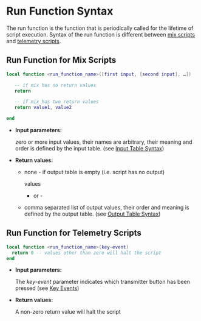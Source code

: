 # Run Function Syntax

The run function is the function that is periodically called for the lifetime of script execution. Syntax of the run function is different between [mix scripts](../part_i_-_script_type_overview/mix.md) and [telemetry scripts](../part_i_-_script_type_overview/telemetry.md).

## Run Function for Mix Scripts

```lua
local function <run_function_name>([first input, [second input], …])

   -- if mix has no return values
   return

   -- if mix has two return values
   return value1, value2

end
```

* **Input parameters:**

  zero or more input values, their names are arbitrary, their meaning and order is defined by the input table. \(see [Input Table Syntax](input_table_syntax.md)\)

* **Return values:**
  * none - if output table is empty \(i.e. script has no output\)

    values  
     - or -

  * comma separated list of output values, their order and meaning is defined by the output table. \(see [Output Table Syntax](output_table_syntax.md)\)

## Run Function for Telemetry Scripts

```lua
local function <run_function_name>(key-event)
  return 0 -- values other than zero will halt the script
end
```

* **Input parameters:**

  The _key-event_ parameter indicates which transmitter button has been pressed \(see [Key Events](../part_iii_-_opentx_lua_api_reference/constants/key_events.md)\)

* **Return values:**

  A non-zero return value will halt the script

